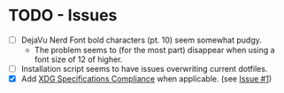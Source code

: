 # TODO - Issues

- [ ] DejaVu Nerd Font bold characters (pt. 10) seem somewhat pudgy.
  - The problem seems to (for the most part) disappear when using a font size of
    12 of higher.
- [ ] Installation script seems to have issues overwriting current dotfiles.
- [x] Add [XDG Specifications Compliance][1] when applicable. (see [Issue #1][2])

[1]: https://specifications.freedesktop.org/basedir-spec/latest/
[2]: https://github.com/mkofinas/dotfiles/issues/1
